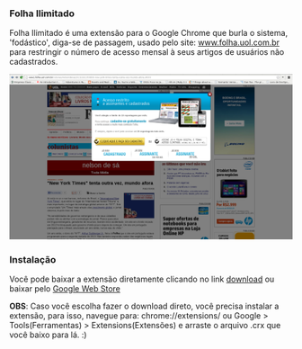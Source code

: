 ###  Folha Ilimitado
  Folha Ilimitado é uma extensão para o Google Chrome que burla o sistema, 'fodástico', diga-se de passagem, usado pelo site: www.folha.uol.com.br para restringir o número de acesso mensal à seus artigos de usuários não cadastrados.

![Facepalm](./images/snapshot.png)


### Instalação
  Você pode baixar a extensão diretamente clicando no link
  [download](https://github.com/raphaelivan/folha-ilimitado/blob/master/folhailimitado.crx?raw=true) ou baixar pelo [Google Web Store](https://chrome.google.com/webstore/category/apps)

  **OBS**: Caso você escolha fazer o download direto, você precisa instalar a extensão, para isso, navegue para: chrome://extensions/ ou Google > Tools(Ferramentas) > Extensions(Extensões) e arraste o arquivo .crx que você baixo para lá. :)


